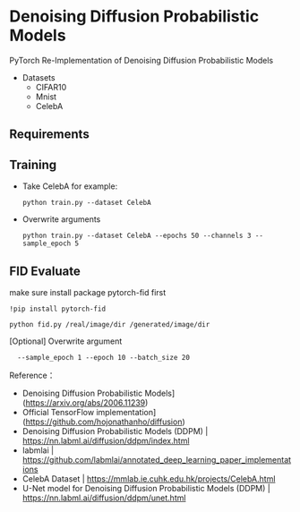# Denoising Diffusion Probabilistic Models

PyTorch Re-Implementation of Denoising Diffusion Probabilistic Models


- Datasets
    - CIFAR10
    - Mnist
    - CelebA
   
## Requirements


## Training
- Take CelebA for example:
    ``` 
   python train.py --dataset CelebA 
    ```
- Overwrite arguments
    ```
  python train.py --dataset CelebA --epochs 50 --channels 3 --sample_epoch 5
    
     ```



## FID Evaluate 
make sure install package pytorch-fid first
 ```
!pip install pytorch-fid
 ```

 ```
python fid.py /real/image/dir /generated/image/dir 
 ```
[Optional] Overwrite argument
```
  --sample_epoch 1 --epoch 10 --batch_size 20
 ```


Reference：

- Denoising Diffusion Probabilistic Models](https://arxiv.org/abs/2006.11239)
- Official TensorFlow implementation](https://github.com/hojonathanho/diffusion)
- Denoising Diffusion Probabilistic Models (DDPM) | https://nn.labml.ai/diffusion/ddpm/index.html
- labmlai | https://github.com/labmlai/annotated_deep_learning_paper_implementations
- CelebA Dataset | https://mmlab.ie.cuhk.edu.hk/projects/CelebA.html
- U-Net model for Denoising Diffusion Probabilistic Models (DDPM) | https://nn.labml.ai/diffusion/ddpm/unet.html



